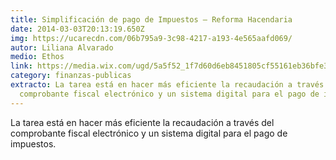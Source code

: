 ```yaml
---
title: Simplificación de pago de Impuestos – Reforma Hacendaria
date: 2014-03-03T20:13:19.650Z
img: https://ucarecdn.com/06b795a9-3c98-4217-a193-4e565aafd069/
autor: Liliana Alvarado
medio: Ethos
link: https://media.wix.com/ugd/5a5f52_1f7d60d6eb8451805cf55161eb36bfe3.pdf
category: finanzas-publicas
extracto: La tarea está en hacer más eficiente la recaudación a través del
  comprobante fiscal electrónico y un sistema digital para el pago de impuestos.
---
```

La tarea está en hacer más eficiente la recaudación a través del comprobante fiscal electrónico y un sistema digital para el pago de impuestos.